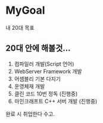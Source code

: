 # MyGoal
내 20대 목표


## 20대 안에 해볼것...
1. 컴파일러 개발(Script 언어)
2. WebServer Framework 개발
3. 어셈블리 기본 다지기
4. 운영체재 개발
5. 클린 코드 10번 정독 (진행중)
6. 마인크래프트 C++ 서버 개발 (진행중)

완료 시 취업한다 수고.
